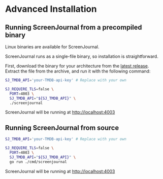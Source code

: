 # Advanced Installation

## Running ScreenJournal from a precompiled binary

Linux binaries are available for ScreenJournal.

ScreenJournal runs as a single-file binary, so installation is straightforward.

First, download the binary for your architecture from the [latest release](https://github.com/mtlynch/screenjournal/releases/latest). Extract the file from the archive, and run it with the following command:

```bash
SJ_TMDB_API='your-TMDB-api-key' # Replace with your own

SJ_REQUIRE_TLS=false \
  PORT=4003 \
  SJ_TMDB_API="${SJ_TMDB_API}" \
  ./screenjournal
```

ScreenJournal will be running at <http://localhost:4003>

## Running ScreenJournal from source

```bash
SJ_TMDB_API='your-TMDB-api-key' # Replace with your own

SJ_REQUIRE_TLS=false \
  PORT=4003 \
  SJ_TMDB_API="${SJ_TMDB_API}" \
  go run ./cmd/screenjournal
```

ScreenJournal will be running at <http://localhost:4003>
